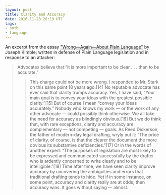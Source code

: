 ```yaml
---
layout: post
title: Clarity and Accuracy
date: 2016-11-28 20:19 UTC
tags:
- both
- language
---
```


An excerpt from the essay ["Wrong—Again—About Plain Language"](https://www.ncsl.org/legislators-staff/legislative-staff/research-editorial-legal-and-committee-staff/lsss-wrong-again-about-plain-language.aspx)
 by Joseph Kimble; written in defense of Plain Language legislation and in response to an attacker:

> Advocates believe that “it is more important to be clear . . . than to be accurate.”
>
>> This charge could not be more wrong. I responded to Mr. Stark on this same point 18 years ago.[14] No reputable advocate has ever said that clarity trumps accuracy. Yes, I have said, “Your main goal is to convey your ideas with the greatest possible clarity.”[15] But of course I mean “convey your ideas accurately.” Nobody who knows my work — or the work of any other advocate — could possibly think otherwise. We all take the need for accuracy as blindingly obvious.[16]  But we do think that, with rare exceptions, clarity and accuracy are complementary — not competing — goals. As Reed Dickerson, the father of modern-day legal drafting, wryly put it: “The price of clarity, of course, is that the clearer the document the more obvious its substantive deficiencies.”[17] Or in the words of another expert: “The purposes of legislation are most likely to be expressed and communicated successfully by the drafter who is ardently concerned to write clearly and to be intelligible.”[18] Time after time, we have seen clarity improve accuracy by uncovering the ambiguities and errors that traditional drafting tends to hide. Yet if in some instance, on some point, accuracy and clarity really are at odds, then accuracy wins. It goes without saying — almost.
